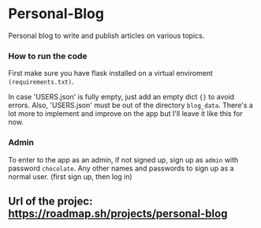 # Personal-Blog
Personal blog to write and publish articles on various topics.


### How to run the code
First make sure you have flask installed on a virtual enviroment `(requirements.txt)`.

In case 'USERS.json' is fully empty, just add an empty dict `{}` to avoid errors.
Also, 'USERS.json' must be out of the directory `blog_data`.
There's a lot more to implement and improve on the app but I'll leave it like this for now.

### Admin
To enter to the app as an admin, if not signed up, sign up as `admin` with password `chocolate`.
Any other names and passwords to sign up as a normal user. (first sign up, then log in)


## Url of the projec: https://roadmap.sh/projects/personal-blog